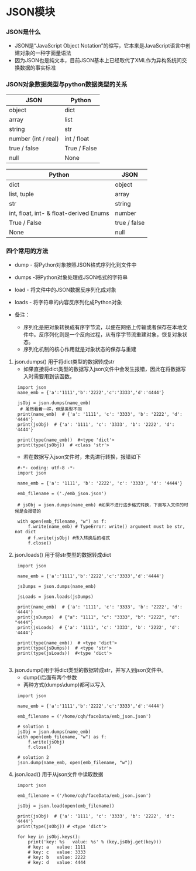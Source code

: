 # JSON模块
### JSON是什么
* JSON是“JavaScript Object Notation”的缩写，它本来是JavaScript语言中创建对象的一种字面量语法
* 因为JSON也是纯文本，目前JSON基本上已经取代了XML作为异构系统间交换数据的事实标准

### JSON对象数据类型与python数据类型的关系
| JSON                                   | Python       |
| -------------------------------------- | ------------ |
| object                                 | dict         |
| array                                  | list         |
| string                                 | str          |
| number (int / real)                    | int / float  |
| true / false                           | True / False |
| null                                   | None         |



| Python                                 | JSON         |
| -------------------------------------- | ------------ |
| dict                                   | object       |
| list, tuple                            | array        |
| str                                    | string       |
| int, float, int- & float-derived Enums | number       |
| True / False                           | true / false |
| None                                   | null         |
### 四个常用的方法
* dump - 将Python对象按照JSON格式序列化到文件中
* dumps -将Python对象处理成JSON格式的字符串
* load - 将文件中的JSON数据反序列化成对象
* loads - 将字符串的内容反序列化成Python对象

* 备注：
  * 序列化是把对象转换成有序字节流，以便在网络上传输或者保存在本地文件中。反序列化则是一个反向过程，从有序字节流重建对象，恢复对象状态。
  * 序列化机制的核心作用就是对象状态的保存与重建

1. json.dumps() 用于将dict类型的数据转成str
   * 如果直接将dict类型的数据写入json文件中会发生报错，因此在将数据写入时需要用到该函数。
   ```
    import json  
    name_emb = {'a':'1111','b':'2222','c':'3333','d':'4444'}   
      
    jsObj = json.dumps(name_emb)      
     # 虽然看着一样，但是类型不同 
    print(name_emb)  # {'a': '1111', 'c': '3333', 'b': '2222', 'd': '4444'} 
    print(jsObj)  # {'a': '1111', 'c': '3333', 'b': '2222', 'd': '4444'} 
      
    print(type(name_emb))  #<type 'dict'>
    print(type(jsObj))  # <class 'str'>
   ```
   * 若在数据写入json文件时，未先进行转换，报错如下
   ```
    #-*- coding: utf-8 -*-
    import json
    
    name_emb = {'a': '1111', 'b': '2222', 'c': '3333', 'd': '4444'}
    
    emb_filename = ('./emb_json.json')
    
    # jsObj = json.dumps(name_emb) #如果不进行这步格式转换，下面写入文件的时候是会报错的
    
    with open(emb_filename, "w") as f:
        f.write(name_emb) # TypeError: write() argument must be str, not dict
        # f.write(jsObj) #传入转换后的格式
        f.close()   
   ```
2. json.loads() 用于将str类型的数据转成dict
   ```
    import json  
   
    name_emb = {'a':'1111','b':'2222','c':'3333','d':'4444'}   
      
    jsDumps = json.dumps(name_emb)      
      
    jsLoads = json.loads(jsDumps)   
      
    print(name_emb)  # {'a': '1111', 'c': '3333', 'b': '2222', 'd': '4444'} 
    print(jsDumps)  # {"a": "1111", "c": "3333", "b": "2222", "d": "4444"}  
    print(jsLoads)  # {'a': '1111', 'c': '3333', 'b': '2222', 'd': '4444'}  
      
    print(type(name_emb))  # <type 'dict'> 
    print(type(jsDumps))  # <type 'str'>  
    print(type(jsLoads))  #<type 'dict'> 
      
3. json.dump()用于将dict类型的数据转成str，并写入到json文件中。
   * dump()后面有两个参数
   * 两种方式(dumps\dump)都可以写入
   ```
    import json    
    
    name_emb = {'a':'1111','b':'2222','c':'3333','d':'4444'}    
                
    emb_filename = ('/home/cqh/faceData/emb_json.json')    
      
    # solution 1  
    jsObj = json.dumps(name_emb)      
    with open(emb_filename, "w") as f:    
        f.write(jsObj)    
        f.close()    
          
    # solution 2     
    json.dump(name_emb, open(emb_filename, "w"))
   ```
4. json.load() 用于从json文件中读取数据
   ```
    import json    
  
    emb_filename = ('/home/cqh/faceData/emb_json.json')    
      
    jsObj = json.load(open(emb_filename))      
      
    print(jsObj)  # {'a': '1111', 'c': '3333', 'b': '2222', 'd': '4444'}  
    print(type(jsObj)) # <type 'dict'>  
      
    for key in jsObj.keys():  
        print('key: %s   value: %s' % (key,jsObj.get(key)))
        # key: a   value: 1111  
        # key: c   value: 3333  
        # key: b   value: 2222  
        # key: d   value: 4444  
   ```

 


